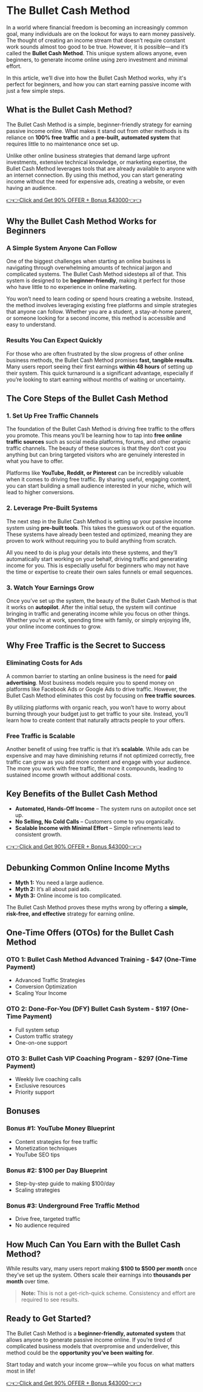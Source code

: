 # The Bullet Cash Method

In a world where financial freedom is becoming an increasingly common goal, many individuals are on the lookout for ways to earn money passively. The thought of creating an income stream that doesn’t require constant work sounds almost too good to be true. However, it is possible—and it’s called the **Bullet Cash Method**. This unique system allows anyone, even beginners, to generate income online using zero investment and minimal effort. 

In this article, we’ll dive into how the Bullet Cash Method works, why it's perfect for beginners, and how you can start earning passive income with just a few simple steps.


## What is the Bullet Cash Method?

The Bullet Cash Method is a simple, beginner-friendly strategy for earning passive income online. What makes it stand out from other methods is its reliance on **100% free traffic** and a **pre-built, automated system** that requires little to no maintenance once set up.

Unlike other online business strategies that demand large upfront investments, extensive technical knowledge, or marketing expertise, the Bullet Cash Method leverages tools that are already available to anyone with an internet connection. By using this method, you can start generating income without the need for expensive ads, creating a website, or even having an audience.

[👉👉Click and Get 90% OFFER + Bonus $43000👈👈](https://digitalpromoreviews.com/bullet-cash-method-review/)

## Why the Bullet Cash Method Works for Beginners

### A Simple System Anyone Can Follow

One of the biggest challenges when starting an online business is navigating through overwhelming amounts of technical jargon and complicated systems. The Bullet Cash Method sidesteps all of that. This system is designed to be **beginner-friendly**, making it perfect for those who have little to no experience in online marketing.

You won’t need to learn coding or spend hours creating a website. Instead, the method involves leveraging existing free platforms and simple strategies that anyone can follow. Whether you are a student, a stay-at-home parent, or someone looking for a second income, this method is accessible and easy to understand.

### Results You Can Expect Quickly

For those who are often frustrated by the slow progress of other online business methods, the Bullet Cash Method promises **fast, tangible results**. Many users report seeing their first earnings **within 48 hours** of setting up their system. This quick turnaround is a significant advantage, especially if you’re looking to start earning without months of waiting or uncertainty.

## The Core Steps of the Bullet Cash Method

### 1. Set Up Free Traffic Channels

The foundation of the Bullet Cash Method is driving free traffic to the offers you promote. This means you’ll be learning how to tap into **free online traffic sources** such as social media platforms, forums, and other organic traffic channels. The beauty of these sources is that they don’t cost you anything but can bring targeted visitors who are genuinely interested in what you have to offer.

Platforms like **YouTube, Reddit, or Pinterest** can be incredibly valuable when it comes to driving free traffic. By sharing useful, engaging content, you can start building a small audience interested in your niche, which will lead to higher conversions.

### 2. Leverage Pre-Built Systems

The next step in the Bullet Cash Method is setting up your passive income system using **pre-built tools**. This takes the guesswork out of the equation. These systems have already been tested and optimized, meaning they are proven to work without requiring you to build anything from scratch.

All you need to do is plug your details into these systems, and they’ll automatically start working on your behalf, driving traffic and generating income for you. This is especially useful for beginners who may not have the time or expertise to create their own sales funnels or email sequences.

### 3. Watch Your Earnings Grow

Once you’ve set up the system, the beauty of the Bullet Cash Method is that it works on **autopilot**. After the initial setup, the system will continue bringing in traffic and generating income while you focus on other things. Whether you’re at work, spending time with family, or simply enjoying life, your online income continues to grow.


## Why Free Traffic is the Secret to Success

### Eliminating Costs for Ads

A common barrier to starting an online business is the need for **paid advertising**. Most business models require you to spend money on platforms like Facebook Ads or Google Ads to drive traffic. However, the Bullet Cash Method eliminates this cost by focusing on **free traffic sources**.

By utilizing platforms with organic reach, you won’t have to worry about burning through your budget just to get traffic to your site. Instead, you’ll learn how to create content that naturally attracts people to your offers.

### Free Traffic is Scalable

Another benefit of using free traffic is that it’s **scalable**. While ads can be expensive and may have diminishing returns if not optimized correctly, free traffic can grow as you add more content and engage with your audience. The more you work with free traffic, the more it compounds, leading to sustained income growth without additional costs.


## Key Benefits of the Bullet Cash Method

- **Automated, Hands-Off Income** – The system runs on autopilot once set up.
- **No Selling, No Cold Calls** – Customers come to you organically.
- **Scalable Income with Minimal Effort** – Simple refinements lead to consistent growth.

[👉👉Click and Get 90% OFFER + Bonus $43000👈👈](https://digitalpromoreviews.com/bullet-cash-method-review/)

## Debunking Common Online Income Myths

- **Myth 1:** You need a large audience.
- **Myth 2:** It’s all about paid ads.
- **Myth 3:** Online income is too complicated.

The Bullet Cash Method proves these myths wrong by offering a **simple, risk-free, and effective** strategy for earning online.


## One-Time Offers (OTOs) for the Bullet Cash Method

### **OTO 1: Bullet Cash Method Advanced Training** - **$47** (One-Time Payment)
- Advanced Traffic Strategies
- Conversion Optimization
- Scaling Your Income

### **OTO 2: Done-For-You (DFY) Bullet Cash System** - **$197** (One-Time Payment)
- Full system setup
- Custom traffic strategy
- One-on-one support

### **OTO 3: Bullet Cash VIP Coaching Program** - **$297** (One-Time Payment)
- Weekly live coaching calls
- Exclusive resources
- Priority support


## Bonuses

### **Bonus #1: YouTube Money Blueprint**
- Content strategies for free traffic
- Monetization techniques
- YouTube SEO tips

### **Bonus #2: $100 per Day Blueprint**
- Step-by-step guide to making $100/day
- Scaling strategies

### **Bonus #3: Underground Free Traffic Method**
- Drive free, targeted traffic
- No audience required


## How Much Can You Earn with the Bullet Cash Method?

While results vary, many users report making **$100 to $500 per month** once they’ve set up the system. Others scale their earnings into **thousands per month** over time.

> **Note:** This is not a get-rich-quick scheme. Consistency and effort are required to see results.


## Ready to Get Started?

The Bullet Cash Method is a **beginner-friendly, automated system** that allows anyone to generate passive income online. If you’re tired of complicated business models that overpromise and underdeliver, this method could be the **opportunity you’ve been waiting for**.

Start today and watch your income grow—while you focus on what matters most in life!

[👉👉Click and Get 90% OFFER + Bonus $43000👈👈](https://digitalpromoreviews.com/bullet-cash-method-review/)
